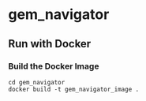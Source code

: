 # gem_navigator

## Run with Docker
### Build the Docker Image
```
cd gem_navigator
docker build -t gem_navigator_image .
```